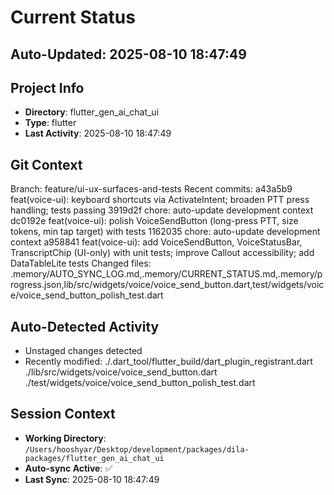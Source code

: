 # Current Status

## Auto-Updated: 2025-08-10 18:47:49

## Project Info
- **Directory**: flutter_gen_ai_chat_ui
- **Type**: flutter
- **Last Activity**: 2025-08-10 18:47:49

## Git Context
Branch: feature/ui-ux-surfaces-and-tests
Recent commits:
a43a5b9 feat(voice-ui): keyboard shortcuts via ActivateIntent; broaden PTT press handling; tests passing
3919d2f chore: auto-update development context
dc0192e feat(voice-ui): polish VoiceSendButton (long-press PTT, size tokens, min tap target) with tests
1162035 chore: auto-update development context
a958841 feat(voice-ui): add VoiceSendButton, VoiceStatusBar, TranscriptChip (UI-only) with unit tests; improve Callout accessibility; add DataTableLite tests
Changed files: .memory/AUTO_SYNC_LOG.md,.memory/CURRENT_STATUS.md,.memory/progress.json,lib/src/widgets/voice/voice_send_button.dart,test/widgets/voice/voice_send_button_polish_test.dart

## Auto-Detected Activity

- Unstaged changes detected
- Recently modified: ./.dart_tool/flutter_build/dart_plugin_registrant.dart
./lib/src/widgets/voice/voice_send_button.dart
./test/widgets/voice/voice_send_button_polish_test.dart

## Session Context
- **Working Directory**: `/Users/hooshyar/Desktop/development/packages/dila-packages/flutter_gen_ai_chat_ui`
- **Auto-sync Active**: ✅
- **Last Sync**: 2025-08-10 18:47:49

